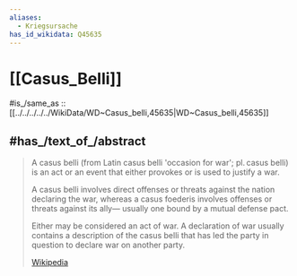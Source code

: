 ```yaml
---
aliases:
  - Kriegsursache
has_id_wikidata: Q45635
---
```


# [[Casus_Belli]] 

#is_/same_as :: [[../../../../../WikiData/WD~Casus_belli,45635|WD~Casus_belli,45635]] 

## #has_/text_of_/abstract 

> A casus belli (from Latin  casus belli 'occasion for war'; pl. casus belli) 
> is an act or an event that either provokes or is used to justify a war. 
> 
> A casus belli involves direct offenses or threats against the nation declaring the war, 
> whereas a casus foederis involves offenses or threats against its ally—
> usually one bound by a mutual defense pact. 
> 
> Either may be considered an act of war. 
> A declaration of war usually contains a description of the casus belli 
> that has led the party in question to declare war on another party.
>
> [Wikipedia](https://en.wikipedia.org/wiki/Casus%20belli) 

